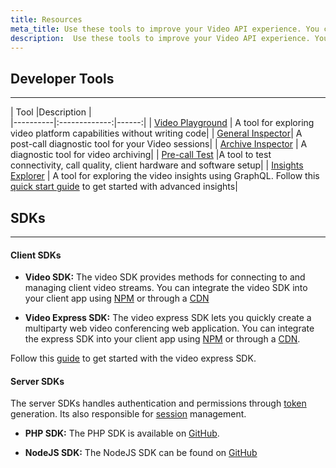 ```yaml
---
title: Resources
meta_title: Use these tools to improve your Video API experience. You can jump into any of our tools to start
description:  Use these tools to improve your Video API experience. You can jump into any of our tools to start
---
```


## Developer Tools
___

| Tool     |Description      |  
|----------|:-------------:|------:|
| [Video Playground](https://tokbox.com/developer/tools/playground) |  A tool for exploring video platform capabilities without writing code|
| [General Inspector](https://tokbox.com/developer/tools/inspector)|   A post-call diagnostic tool for your Video  sessions|
| [Archive Inspector](https://tokbox.com/developer/tools/archive-inspector) | A diagnostic tool for video archiving|
| [Pre-call Test](https://tokbox.com/developer/tools/archive-inspector) |A tool to test connectivity, call quality, client hardware and software setup|
| [Insights Explorer](https://insights.opentok.com) | A tool for exploring the video insights using GraphQL.  Follow this [quick start guide](https://developer.vonage.com/blog/2020/04/07/getting-started-with-advanced-insights) to get started with advanced insights|

## SDKs
___

#### Client SDKs

- **Video SDK:**
The video SDK provides methods for connecting to and managing client video streams.
You can integrate the video SDK into your client app using
[NPM](https://www.npmjs.com/package/@opentok/client) or through a [CDN](https://static.opentok.com/v2/js/opentok.min.js)

- **Video Express SDK:**
The video express SDK lets you quickly create a multiparty web video conferencing web application.
You can integrate the express SDK into your client app using
[NPM](https://www.npmjs.com/package/@vonage/video-express) or through a [CDN](https://static.opentok.com/v1/js/video-express.js).

Follow this [guide](#) to get started with the video express SDK.
#### Server SDKs
The server SDKs handles authentication and permissions through [token](/video/overview#token) generation. Its also responsible for [session](/video/overview#session) management.

- **PHP SDK:**
The PHP SDK is available on [GitHub](https://github.com/opentok/Opentok-PHP-SDK).

- **NodeJS SDK:**
The NodeJS SDK can be found on [GitHub](https://github.com/opentok/opentok-node)

<!-- remove later -->
<style>
td {
    text-align:left !important;
}
</style>